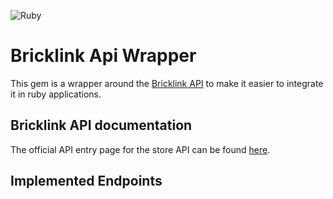 ![Ruby](https://github.com/jethroo/bricklink-api-wrapper/workflows/Ruby/badge.svg)

# Bricklink Api Wrapper

This gem is a wrapper around the [Bricklink API](https://www.bricklink.com/v2/api/welcome.page)
to make it easier to integrate it in ruby applications.

## Bricklink API documentation

The official API entry page for the store API can be found [here](https://www.bricklink.com/v2/api/welcome.page).

## Implemented Endpoints
